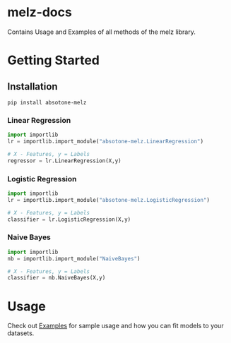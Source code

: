 # melz-docs
Contains Usage and Examples of all methods of the melz library.

# Getting Started

## Installation
`pip install absotone-melz`


### Linear Regression
```py
import importlib
lr = importlib.import_module("absotone-melz.LinearRegression")

# X - Features, y = Labels
regressor = lr.LinearRegression(X,y)
```

### Logistic Regression
```py
import importlib
lr = importlib.import_module("absotone-melz.LogisticRegression")

# X - Features, y = Labels
classifier = lr.LogisticRegression(X,y)
```

### Naive Bayes
```py
import importlib
nb = importlib.import_module("NaiveBayes")

# X - Features, y = Labels
classifier = nb.NaiveBayes(X,y)
```

# Usage

Check out [Examples](https://github.com/absotone/melz-docs/tree/main/Examples) for sample usage and how you can fit models to your datasets.




